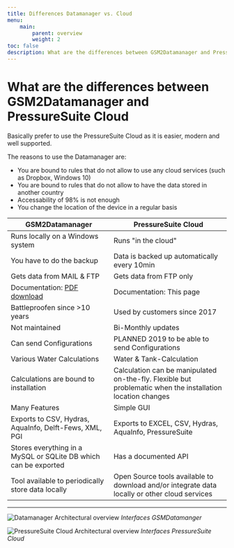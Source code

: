 ```yaml
---
title: Differences Datamanager vs. Cloud
menu:
    main:
        parent: overview
        weight: 2
toc: false
description: What are the differences between GSM2Datamanager and PressureSuite Cloud
---
```


# What are the differences between GSM2Datamanager and PressureSuite Cloud

Basically prefer to use the PressureSuite Cloud as it is easier, modern and well supported.

The reasons to use the Datamanager are:

- You are bound to rules that do not allow to use any cloud services (such as Dropbox, Windows 10)
- You are bound to rules that do not allow to have the data stored in another country
- Accessability of 98% is not enough
- You change the location of the device in a regular basis

| GSM2Datamanager                                                 | PressureSuite Cloud                                                                                              |
| --------------------------------------------------------------- |----------------------------------------------------------------------------------------------------------- |
| Runs locally on a Windows system                                | Runs "in the cloud"                                                                                        |
| You have to do the backup                                       | Data is backed up automatically every 10min                                                                |
| Gets data from MAIL & FTP                                       | Gets data from FTP only                                                                                    |
| Documentation: [PDF download](http://www.keller-druck2.ch/swupdate/InstallerGSM2Datamanager/manual/MAN_Datamanager_EN_en.pdf)| Documentation: This page                      |
| Battleproofen since >10 years                                   | Used by customers since 2017                                                                               |
| Not maintained                                                  | Bi-Monthly updates                                                                                         |
| Can send Configurations                                         | PLANNED 2019 to be able to send Configurations                                                             |
| Various Water Calculations                                      | Water & Tank-Calculation                                                                                   |
| Calculations are bound to installation                          | Calculation can be manipulated on-the-fly. Flexible but problematic when the installation location changes |
| Many Features                                                   | Simple GUI                                                                                                 |
| Exports to CSV, Hydras, AquaInfo, Delft-Fews, XML, PGI          | Exports to EXCEL, CSV, Hydras, AquaInfo, PressureSuite                                                           |
| Stores everything in a MySQL or SQLite DB which can be exported | Has a documented API                                                                                       |
| Tool available to periodically store data locally               | Open Source tools available to download and/or integrate data locally or other cloud services              |

---

![Datamanager Architectural overview](/cloud-interfaces/img/DataManagerOverview.png "Architectural overview Datamanager")
*Interfaces GSMDatamanger*

![PressureSuite Cloud Architectural overview](/cloud-interfaces/img/KellerCloud_Architecture.png  "Architectural overview PressureSuite Cloud")
*Interfaces PressureSuite Cloud*
